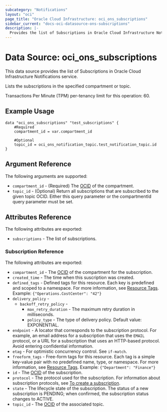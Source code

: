```yaml
---
subcategory: "Notifications"
layout: "oci"
page_title: "Oracle Cloud Infrastructure: oci_ons_subscriptions"
sidebar_current: "docs-oci-datasource-ons-subscriptions"
description: |-
  Provides the list of Subscriptions in Oracle Cloud Infrastructure Notifications service
---
```


# Data Source: oci_ons_subscriptions
This data source provides the list of Subscriptions in Oracle Cloud Infrastructure Notifications service.

Lists the subscriptions in the specified compartment or topic.

Transactions Per Minute (TPM) per-tenancy limit for this operation: 60.


## Example Usage

```hcl
data "oci_ons_subscriptions" "test_subscriptions" {
	#Required
	compartment_id = var.compartment_id

	#Optional
	topic_id = oci_ons_notification_topic.test_notification_topic.id
}
```

## Argument Reference

The following arguments are supported:

* `compartment_id` - (Required) The [OCID](https://docs.cloud.oracle.com/iaas/Content/General/Concepts/identifiers.htm) of the compartment. 
* `topic_id` - (Optional) Return all subscriptions that are subscribed to the given topic OCID. Either this query parameter or the compartmentId query parameter must be set. 


## Attributes Reference

The following attributes are exported:

* `subscriptions` - The list of subscriptions.

### Subscription Reference

The following attributes are exported:

* `compartment_id` - The [OCID](https://docs.cloud.oracle.com/iaas/Content/General/Concepts/identifiers.htm) of the compartment for the subscription. 
* `created_time` - The time when this suscription was created.
* `defined_tags` - Defined tags for this resource. Each key is predefined and scoped to a namespace. For more information, see [Resource Tags](https://docs.cloud.oracle.com/iaas/Content/General/Concepts/resourcetags.htm).  Example: `{"Operations.CostCenter": "42"}` 
* `delivery_policy` - 
	* `backoff_retry_policy` - 
		* `max_retry_duration` - The maximum retry duration in milliseconds.
		* `policy_type` - The type of delivery policy. Default value: EXPONENTIAL. 
* `endpoint` - A locator that corresponds to the subscription protocol.  For example, an email address for a subscription that uses the `EMAIL` protocol, or a URL for a subscription that uses an HTTP-based protocol. Avoid entering confidential information. 
* `etag` - For optimistic concurrency control. See `if-match`. 
* `freeform_tags` - Free-form tags for this resource. Each tag is a simple key-value pair with no predefined name, type, or namespace. For more information, see [Resource Tags](https://docs.cloud.oracle.com/iaas/Content/General/Concepts/resourcetags.htm).  Example: `{"Department": "Finance"}` 
* `id` - The [OCID](https://docs.cloud.oracle.com/iaas/Content/General/Concepts/identifiers.htm) of the subscription. 
* `protocol` - The protocol used for the subscription. For information about subscription protocols, see [To create a subscription](https://docs.cloud.oracle.com/iaas/Content/Notification/Tasks/managingtopicsandsubscriptions.htm#createSub). 
* `state` - The lifecycle state of the subscription. The status of a new subscription is PENDING; when confirmed, the subscription status changes to ACTIVE. 
* `topic_id` - The [OCID](https://docs.cloud.oracle.com/iaas/Content/General/Concepts/identifiers.htm) of the associated topic. 

